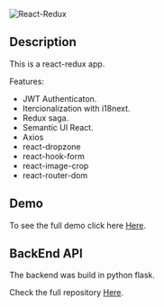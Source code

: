 ![React-Redux](https://miro.medium.com/proxy/1*VeM-5lsAtrrJ4jXH96h5kg.png)

## Description
This is a react-redux app.

Features:

- JWT Authenticaton.
- Itercionalization with i18next.
- Redux saga.
- Semantic UI React.
- Axios
- react-dropzone
- react-hook-form
- react-image-crop
- react-router-dom


## Demo
To see the full demo click here [Here](http://128.199.43.48/storewebapp/).

## BackEnd API
The backend was build in python flask.

Check the full repository [Here](https://github.com/ottobonilla95/Python-Flask-Api).

   
   
